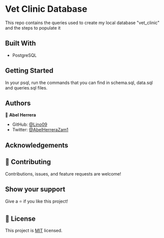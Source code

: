 # Vet Clinic Database

This repo contains the queries used to create my local database "vet_clinic"
and the steps to populate it



## Built With

- PostgreSQL

## Getting Started

In your psql, run the commands that you can find in schema.sql, data.sql and queries.sql files.

## Authors

👤 **Abel Herrera**

- GitHub: [@Lino09](https://github.com/Lino09)
- Twitter: [@AbelHerreraZam1](https://twitter.com/AbelHerreraZam1)

## Acknowledgements


## 🤝 Contributing

Contributions, issues, and feature requests are welcome!

## Show your support

Give a ⭐️ if you like this project!

## 📝 License

This project is [MIT](./LICENSE) licensed.
